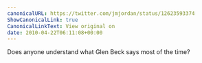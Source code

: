 ```yaml
---
canonicalURL: https://twitter.com/jmjordan/status/12623593374
ShowCanonicalLink: true
CanonicalLinkText: View original on
date: 2010-04-22T06:11:08+00:00
---
```

Does anyone understand what Glen Beck says most of the time?